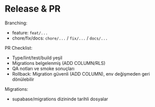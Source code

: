 # Release & PR

Branching:
- feature: `feat/...`
- chore/fix/docs: `chore/...` / `fix/...` / `docs/...`

PR Checklist:
- Type/lint/test/build yeşil
- Migrations belgelenmiş (ADD COLUMN/RLS)
- QA notları ve smoke sonuçları
- Rollback: Migration güvenli (ADD COLUMN), env değişmeden geri dönülebilir

Migrations:
- supabase/migrations dizininde tarihli dosyalar
